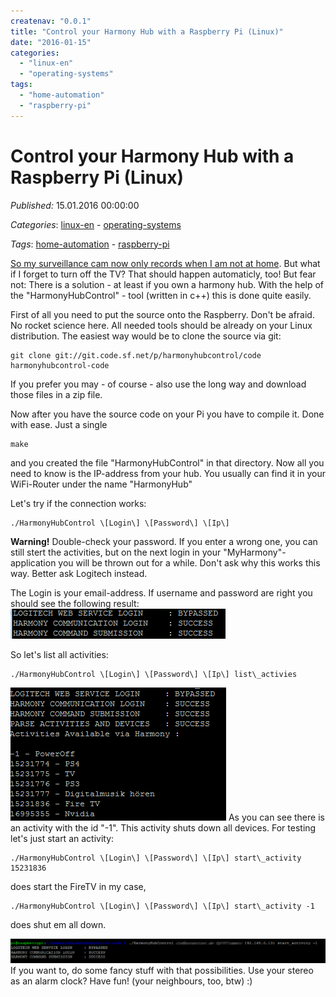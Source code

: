 ```yaml
---
createnav: "0.0.1"
title: "Control your Harmony Hub with a Raspberry Pi (Linux)"
date: "2016-01-15"
categories: 
  - "linux-en"
  - "operating-systems"
tags: 
  - "home-automation"
  - "raspberry-pi"
---
```

# Control your Harmony Hub with a Raspberry Pi (Linux)
_Published:_ 15.01.2016 00:00:00

_Categories_: [linux-en](/en/categories#linux-en) - [operating-systems](/en/categories#operating-systems)

_Tags_: [home-automation](/en/tags#home-automation) - [raspberry-pi](/en/tags#raspberry-pi)


[So my surveillance cam now only records when I am not at home](http://dotnet.work/2016/01/automate-your-synology-surveillancestation-with-some-simple-linux-commands/). But what if I forget to turn off the TV? That should happen automaticly, too! But fear not: There is a solution - at least if you own a harmony hub. With the help of the "HarmonyHubControl" - tool (written in c++) this is done quite easily.

First of all you need to put the source onto the Raspberry. Don't be afraid. No rocket science here. All needed tools should be already on your Linux distribution. The easiest way would be to clone the source via git:
```
git clone git://git.code.sf.net/p/harmonyhubcontrol/code harmonyhubcontrol-code
```

If you prefer you may - of course - also use the long way and download those files in a zip file.

Now after you have the source code on your Pi you have to compile it. Done with ease. Just a single

```
make
```

and you created the file "HarmonyHubControl" in that directory. Now all you need to know is the IP-address from your hub. You usually can find it in your WiFi-Router under the name "HarmonyHub"

Let's try if the connection works:

```
./HarmonyHubControl \[Login\] \[Password\] \[Ip\]
```

**Warning!** Double-check your password. If you enter a wrong one, you can still stert the activities, but on the next login in your "MyHarmony"-application you will be thrown out for a while. Don't ask why this works this way. Better ask Logitech instead.

The Login is your email-address. If username and password are right you should see the following result: [![hh1](images/hh1.png)](http://dotnet.work/wp-content/uploads/2016/01/hh1.png)

So let's list all activities:
```
./HarmonyHubControl \[Login\] \[Password\] \[Ip\] list\_activies
```

[![HH2](images/HH2.png)](http://dotnet.work/wp-content/uploads/2016/01/HH2.png) As you can see there is an activity with the id "-1". This activity shuts down all devices. For testing let's just start an activity:
```
./HarmonyHubControl \[Login\] \[Password\] \[Ip\] start\_activity 15231836
```

does start the FireTV in my case,
```
./HarmonyHubControl \[Login\] \[Password\] \[Ip\] start\_activity -1
```

does shut em all down.

[![hh3](images/hh3-1.png)](http://dotnet.work/wp-content/uploads/2016/01/hh3-1.png) If you want to, do some fancy stuff with that possibilities. Use your stereo as an alarm clock? Have fun! (your neighbours, too, btw) :)
